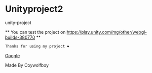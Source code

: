 # Unityproject2

unity-project

** You can test the project on https://play.unity.com/mg/other/webgl-builds-380770 **


```bash
Thanks for using my project ❤️
```

<a href="https://www.google.com/" target="_blank">Google</a>

Made By Coywolfboy
